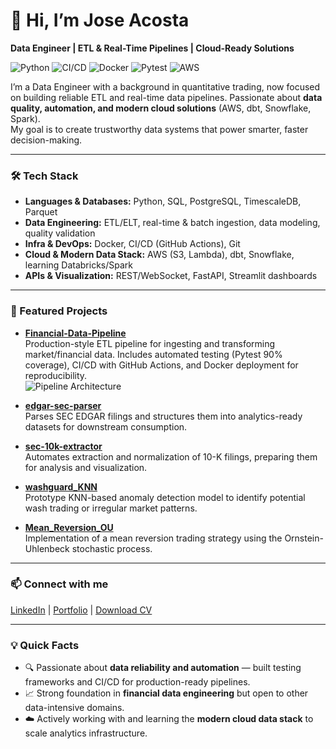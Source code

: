# 👋 Hi, I’m Jose Acosta
**Data Engineer | ETL & Real-Time Pipelines | Cloud-Ready Solutions**

![Python](https://img.shields.io/badge/Python-3.10%2B-blue)
![CI/CD](https://img.shields.io/badge/CI%2FCD-GitHub%20Actions-success)
![Docker](https://img.shields.io/badge/Docker-ready-blue)
![Pytest](https://img.shields.io/badge/tests-90%25%20coverage-brightgreen)
![AWS](https://img.shields.io/badge/Cloud-AWS%20%7C%20dbt%20%7C%20Snowflake-orange)

I’m a Data Engineer with a background in quantitative trading, now focused on building reliable ETL and real-time data pipelines. Passionate about **data quality, automation, and modern cloud solutions** (AWS, dbt, Snowflake, Spark).  
My goal is to create trustworthy data systems that power smarter, faster decision-making.

---

### 🛠️ Tech Stack
- **Languages & Databases:** Python, SQL, PostgreSQL, TimescaleDB, Parquet  
- **Data Engineering:** ETL/ELT, real-time & batch ingestion, data modeling, quality validation  
- **Infra & DevOps:** Docker, CI/CD (GitHub Actions), Git  
- **Cloud & Modern Data Stack:** AWS (S3, Lambda), dbt, Snowflake, learning Databricks/Spark  
- **APIs & Visualization:** REST/WebSocket, FastAPI, Streamlit dashboards  

---

### 🚀 Featured Projects

- [**Financial-Data-Pipeline**](https://github.com/josetraderx/Financial-Data-Pipeline)  
  Production-style ETL pipeline for ingesting and transforming market/financial data. Includes automated testing (Pytest 90% coverage), CI/CD with GitHub Actions, and Docker deployment for reproducibility.  
  ![Pipeline Architecture](https://raw.githubusercontent.com/josetraderx/Financial-Data-Pipeline/main/diagram.png)


- [**edgar-sec-parser**](https://github.com/josetraderx/edgar-sec-parser)  
  Parses SEC EDGAR filings and structures them into analytics-ready datasets for downstream consumption.

- [**sec-10k-extractor**](https://github.com/josetraderx/sec-10k-extractor)  
  Automates extraction and normalization of 10-K filings, preparing them for analysis and visualization.

- [**washguard_KNN**](https://github.com/josetraderx/washguard_KNN)  
  Prototype KNN-based anomaly detection model to identify potential wash trading or irregular market patterns.

- [**Mean_Reversion_OU**](https://github.com/josetraderx/Mean_Reversion_OU)  
  Implementation of a mean reversion trading strategy using the Ornstein-Uhlenbeck stochastic process.

---

### 📫 Connect with me
[LinkedIn](https://www.linkedin.com/in/josetraderx) | [Portfolio](https://josetraderx.com) | [Download CV](https://drive.google.com/file/d/1mIGwYEd8EYvQShpO6XJau3nHIImHSiDE/view?usp=drive_link)

---

### 💡 Quick Facts
- 🔍 Passionate about **data reliability and automation** — built testing frameworks and CI/CD for production-ready pipelines.  
- 📈 Strong foundation in **financial data engineering** but open to other data-intensive domains.  
- ☁️ Actively working with and learning the **modern cloud data stack** to scale analytics infrastructure.

